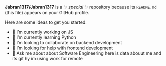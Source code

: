 **Jabran1317/Jabran1317** is a ✨ _special_ ✨ repository because its `README.md` (this file) appears on your GitHub profile.

Here are some ideas to get you started:

- 🔭 I’m currently working on JS
- 🌱 I’m currently learning Python
- 👯 I’m looking to collaborate on backend development
- 🤔 I’m looking for help with frontend development
- 💬 Ask me about about Software Engineering
  here is data abouut me and its git
  hy im using
  work for remote

